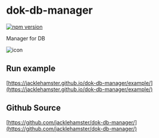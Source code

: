 # dok-db-manager

[![npm version](https://badge.fury.io/js/dok-db-manager.svg)](https://www.npmjs.com/package/dok-db-manager)

Manager for DB

![icon](https://jacklehamster.github.io/dok-db-manager/icon.png)

## Run example

[https://jacklehamster.github.io/dok-db-manager/example/](https://jacklehamster.github.io/dok-db-manager/example/)

## Github Source

[https://github.com/jacklehamster/dok-db-manager/](https://github.com/jacklehamster/dok-db-manager/)
